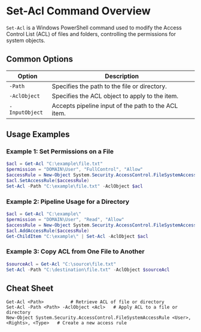 # Set-Acl Command Overview

`Set-Acl` is a Windows PowerShell command used to modify the Access Control List (ACL) of files and folders, controlling the permissions for system objects.

## Common Options

| Option                  | Description                                              |
|-------------------------|----------------------------------------------------------|
| `-Path`                 | Specifies the path to the file or directory.             |
| `-AclObject`            | Specifies the ACL object to apply to the item.           |
| `-InputObject`          | Accepts pipeline input of the path to the ACL item.      |

## Usage Examples

### Example 1: Set Permissions on a File
```powershell
$acl = Get-Acl "C:\example\file.txt"
$permission = "DOMAIN\User", "FullControl", "Allow"
$accessRule = New-Object System.Security.AccessControl.FileSystemAccessRule $permission
$acl.SetAccessRule($accessRule)
Set-Acl -Path "C:\example\file.txt" -AclObject $acl
```

### Example 2: Pipeline Usage for a Directory
```powershell
$acl = Get-Acl "C:\example\"
$permission = "DOMAIN\User", "Read", "Allow"
$accessRule = New-Object System.Security.AccessControl.FileSystemAccessRule $permission
$acl.AddAccessRule($accessRule)
Get-ChildItem "C:\example\" | Set-Acl -AclObject $acl
```

### Example 3: Copy ACL from One File to Another
```powershell
$sourceAcl = Get-Acl "C:\source\file.txt"
Set-Acl -Path "C:\destination\file.txt" -AclObject $sourceAcl
```

## Cheat Sheet

```plaintext
Get-Acl <Path>          # Retrieve ACL of file or directory
Set-Acl -Path <Path> -AclObject <Acl>   # Apply ACL to a file or directory
New-Object System.Security.AccessControl.FileSystemAccessRule <User>, <Rights>, <Type>   # Create a new access rule
```
